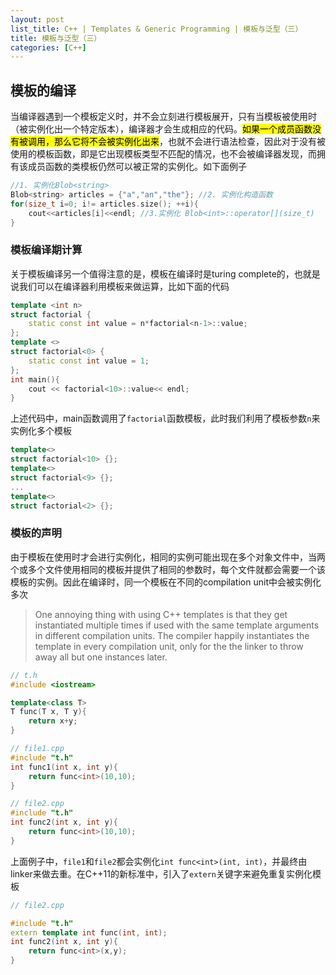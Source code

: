 ```yaml
---
layout: post
list_title: C++ | Templates & Generic Programming | 模板与泛型（三）
title: 模板与泛型（三）
categories: [C++]
---
```


## 模板的编译

当编译器遇到一个模板定义时，并不会立刻进行模板展开，只有当模板被使用时（被实例化出一个特定版本），编译器才会生成相应的代码。<mark>如果一个成员函数没有被调用，那么它将不会被实例化出来</mark>，也就不会进行语法检查，因此对于没有被使用的模板函数，即是它出现模板类型不匹配的情况，也不会被编译器发现，而拥有该成员函数的类模板仍然可以被正常的实例化。如下面例子

```cpp
//1. 实例化Blob<string>
Blob<string> articles = {"a","an","the"}; //2. 实例化构造函数
for(size_t i=0; i!= articles.size(); ++i){
	cout<<articles[i]<<endl; //3.实例化 Blob<int>::operator[](size_t)
}
```

### 模板编译期计算

关于模板编译另一个值得注意的是，模板在编译时是turing complete的，也就是说我们可以在编译器利用模板来做运算，比如下面的代码

```cpp
template <int n>
struct factorial {
    static const int value = n*factorial<n-1>::value;
};
template <>
struct factorial<0> {
    static const int value = 1;
};
int main(){
    cout << factorial<10>::value<< endl;
}
```
上述代码中，main函数调用了`factorial`函数模板，此时我们利用了模板参数`n`来实例化多个模板

```cpp
template<>
struct factorial<10> {};
template<>
struct factorial<9> {};
...
template<>
struct factorial<2> {};
```

### 模板的声明

由于模板在使用时才会进行实例化，相同的实例可能出现在多个对象文件中，当两个或多个文件使用相同的模板并提供了相同的参数时，每个文件就都会需要一个该模板的实例。因此在编译时，同一个模板在不同的compilation unit中会被实例化多次

> One annoying thing with using C++ templates is that they get instantiated multiple times if used with the same template arguments in different compilation units. The compiler happily instantiates the template in every compilation unit, only for the the linker to throw away all but one instances later.

```cpp
// t.h
#include <iostream>

template<class T>
T func(T x, T y){
    return x+y;
}

// file1.cpp
#include "t.h"
int func1(int x, int y){
    return func<int>(10,10);
}

// file2.cpp
#include "t.h"
int func2(int x, int y){
    return func<int>(10,10);
}
```
上面例子中，`file1`和`file2`都会实例化`int func<int>(int, int)`，并最终由linker来做去重。在C++11的新标准中，引入了`extern`关键字来避免重复实例化模板

```cpp
// file2.cpp

#include "t.h"
extern template int func(int, int);
int func2(int x, int y){
    return func<int>(x,y);
}
```
